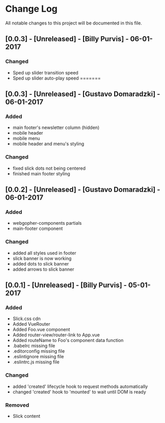 # Change Log
All notable changes to this project will be documented in this file.


## [0.0.3] - [Unreleased] - [Billy Purvis] - 06-01-2017

### Changed
- Sped up slider transition speed
- Sped up slider auto-play speed
=======
## [0.0.3] - [Unreleased] - [Gustavo Domaradzki] - 06-01-2017

### Added
- main footer's newsletter column (hidden)
- mobile header
- mobile menu
- mobile header and menu's styling

### Changed
- fixed slick dots not being centered
- finished main footer styling

## [0.0.2] - [Unreleased] - [Gustavo Domaradzki] - 06-01-2017

### Added
- webgopher-components partials
- main-footer component

### Changed
- added all styles used in footer
- slick banner is now working
- added dots to slick banner
- added arrows to slick banner

## [0.0.1] - [Unreleased] - [Billy Purvis] - 05-01-2017

### Added
- Slick.css cdn
- Added VueRouter
- Added Foo.vue component
- Added router-view/router-link to App.vue
- Added routeName to Foo's component data function
- .babelrc missing file
- .editorconfig missing file
- .eslintignore missing file
- .eslintrc.js missing file

### Changed
- added 'created' lifecycle hook to request methods automatically
- changed 'created' hook to 'mounted' to wait until DOM is ready

### Removed
- Slick content
